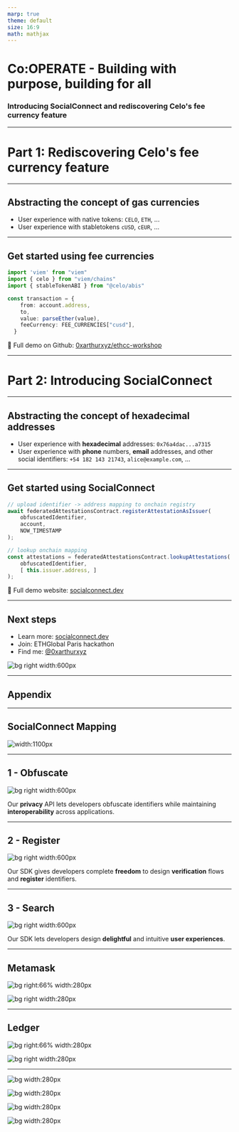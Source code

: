 ```yaml
---
marp: true
theme: default
size: 16:9
math: mathjax
---
```

# Co:OPERATE - Building with purpose, building for all

### Introducing SocialConnect and rediscovering Celo's fee currency feature

<!-- Speaker: Arthur Gousset
Date: Wed, Jul 19 2023 -->

---
# Part 1: Rediscovering Celo's fee currency feature

<!-- +	You can pay gas fees in ERC20 tokens like cUSD, cEUR, cREAL
+	Any token added to `FeeCurrencyWhitelist.sol` -->

---
## Abstracting the concept of gas currencies

+	User experience with native tokens: `CELO`, `ETH`, ...
+	User experience with stabletokens `cUSD`, `cEUR`, ...

---
## Get started using fee currencies

```ts
import 'viem' from "viem"
import { celo } from "viem/chains"
import { stableTokenABI } from "@celo/abis"
```

```ts
const transaction = {
    from: account.address,
    to,
    value: parseEther(value),
    feeCurrency: FEE_CURRENCIES["cusd"],
  }
```

🔗 Full demo on Github: [0xarthurxyz/ethcc-workshop](https://github.com/0xarthurxyz/ethcc-workshop)

---
# Part 2: Introducing SocialConnect

---
## Abstracting the concept of hexadecimal addresses

+	User experience with **hexadecimal** addresses: `0x76a4dac...a7315`
+	User experience with **phone** numbers, **email** addresses, and other social identifiers: `+54 182 143 21743`, `alice@example.com`, ...

---
## Get started using SocialConnect

```ts
// upload identifier -> address mapping to onchain registry
await federatedAttestationsContract.registerAttestationAsIssuer(
	obfuscatedIdentifier,
	account,
	NOW_TIMESTAMP
);
```

```ts
// lookup onchain mapping
const attestations = federatedAttestationsContract.lookupAttestations(
	obfuscatedIdentifier, 
	[ this.issuer.address, ]
);
```

🔗 Full demo website: [socialconnect.dev](https://www.socialconnect.dev/)

<!-- ---
## 

1. Obfuscate identifier (phone numbers, email addresses, ...)

![bg right width:300px](assets/images/requestflow-obfuscation.png)

2. Register obfuscated identifier

![bg right width:300px](assets/images/requestflow-register.png) -->

---
## Next steps

+	Learn more: [socialconnect.dev](https://www.socialconnect.dev/)
+	Join: ETHGlobal Paris hackathon
+	Find me: [@0xarthurxyz](https://twitter.com/0xarthurxyz)

![bg right width:600px](assets/images/ethparis-hackathon.png)

---
## Appendix

---
## SocialConnect Mapping

![width:1100px](assets/images/mapping-example.png)

---
## 1 - Obfuscate

![bg right width:600px](assets/images/requestflow-obfuscation.png)

Our **privacy** API lets developers obfuscate identifiers while maintaining **interoperability** across applications.

---
## 2 - Register

![bg right width:600px](assets/images/requestflow-register.png)

Our SDK gives developers complete **freedom** to design **verification** flows and **register** identifiers.

---
## 3 - Search

![bg right width:600px](assets/images/requestflow-search.png)

Our SDK lets developers design **delightful** and intuitive **user experiences**.

---
## Metamask

![bg right:66% width:280px](assets/images/metamaskdemo-desktop.png)

![bg right width:280px](assets/images/metamaskdemo-recipient.png)

---
## Ledger

![bg right:66% width:280px](assets/images/ledgerdemo-desktop.png)

![bg right width:280px](assets/images/ledgerdemo-recipient.png)

---

![bg width:280px](assets/images/kaalademo-search.png)

![bg width:280px](assets/images/kaalademo-amount.png)

![bg width:280px](assets/images/kaalademo-recipient.png)

![bg width:280px](assets/images/kaalademo-confirmation.png)